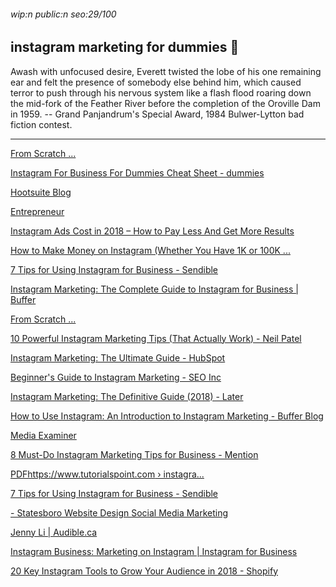 ###### wip:n public:n seo:29/100

## instagram marketing for dummies :sushi:

Awash with unfocused desire, Everett twisted the lobe of his one remaining
ear and felt the presence of somebody else behind him, which caused terror
to push through his nervous system like a flash flood roaring down the
mid-fork of the Feather River before the completion of the Oroville Dam
in 1959.
		-- Grand Panjandrum's Special Award, 1984 Bulwer-Lytton
		   bad fiction contest.


----------


[From Scratch ... ](http://www.amazon.com/Instagram-Marketing-Dummies-Complete-Guide-ebook/dp/B074H7DWN4)

[Instagram For Business For Dummies Cheat Sheet - dummies ](http://www.dummies.com/business/marketing/social-media-marketing/instagram-business-dummies-cheat-sheet/)

[Hootsuite Blog ](http://blog.hootsuite.com/how-to-use-instagram-for-business/amp/)

[      Entrepreneur](http://www.entrepreneur.com/article/280964)

[      Instagram Ads Cost in 2018 – How to Pay Less And Get More Results ](https://karolakarlson.com/instagram-ads-cost-and-bidding/)

[      How to Make Money on Instagram (Whether You Have 1K or 100K ... ](https://www.shopify.com/blog/make-money-on-instagram)

[      7 Tips for Using Instagram for Business - Sendible ](https://www.sendible.com/insights/7-tips-for-using-instagram-for-business)

[Instagram Marketing: The Complete Guide to Instagram for Business | Buffer ](http://buffer.com/instagram-marketing)

[From Scratch ... ](http://www.amazon.ca/Instagram-Marketing-Dummies-Complete-Guide-ebook/dp/B074H7DWN4)

[10 Powerful Instagram Marketing Tips (That Actually Work) - Neil Patel ](http://neilpatel.com/blog/instagram-marketing-tips/amp/)

[Instagram Marketing: The Ultimate Guide - HubSpot ](http://www.hubspot.com/instagram-marketing)

[    ](http://m.youtube.com/watch?v=WhfTTKGsaM8)

[    ](http://www.youtube.com/watch?v=-tdFvJLw2UQ&vl=en)

[    ](http://m.youtube.com/watch?v=FjogM8-kxSM)

[    ](http://m.youtube.com/watch?v=KC1QA1kPTuM)

[    ](http://m.youtube.com/watch?v=teTNnVcsukI)

[    ](http://m.youtube.com/watch?v=_FW0HtJdEkY)

[    ](http://m.youtube.com/watch?v=ySvL3E1GeSU)

[    ](http://m.youtube.com/watch?v=hvLNA5ES898)

[    ](http://m.youtube.com/watch?v=K2sD89WzEoM)

[    ](http://m.youtube.com/watch?v=SBqscZCV7tU)

[Beginner's Guide to Instagram Marketing - SEO Inc ](http://www.seoinc.com/seo-blog/beginners-guide-instagram-marketing/amp/)

[Instagram Marketing: The Definitive Guide (2018) - Later ](http://later.com/instagram-marketing/)

[How to Use Instagram: An Introduction to Instagram Marketing - Buffer Blog ](http://blog.bufferapp.com/how-to-use-instagram/amp)

[Media Examiner ](http://www.socialmediaexaminer.com/instagram-business-the-ultimate-instagram-marketing-guide/)

[8 Must-Do Instagram Marketing Tips for Business - Mention ](http://mention.com/blog/instagram-marketing-tips-for-business/amp/)

[PDFhttps://www.tutorialspoint.com › instagra... ](http://www.tutorialspoint.com/instagram_marketing/instagram_marketing_tutorial.pdf)

[7 Tips for Using Instagram for Business - Sendible ](http://www.sendible.com/insights/7-tips-for-using-instagram-for-business?hs_amp=true)

[- Statesboro Website Design Social Media Marketing ](http://memarketingservices.com/short-beginners-guide-instagram-strategy/)

[Jenny Li | Audible.ca ](http://www.audible.ca/pd/Instagram-Marketing-for-Beginners-Getting-Real-Followers-Audiobook/B071VGJQN4)

[Instagram Business: Marketing on Instagram | Instagram for Business ](http://business.instagram.com/)

[20 Key Instagram Tools to Grow Your Audience in 2018 - Shopify ](http://www.shopify.com/content-services/blog/en/119748357-instagram-tools.amp)

